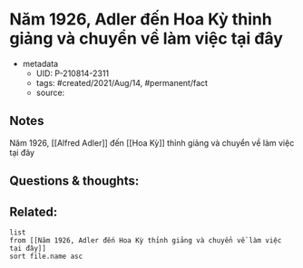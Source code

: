 # Năm 1926, Adler đến Hoa Kỳ thỉnh giảng và chuyển về làm việc tại đây

- metadata
	- UID: P-210814-2311
	- tags: #created/2021/Aug/14, #permanent/fact 
	- source: 

## Notes
Năm 1926, [[Alfred Adler]] đến [[Hoa Kỳ]] thỉnh giảng và chuyển về làm việc tại đây


## Questions & thoughts:

## Related:
```dataview
list
from [[Năm 1926, Adler đến Hoa Kỳ thỉnh giảng và chuyển về làm việc tại đây]]
sort file.name asc
```
